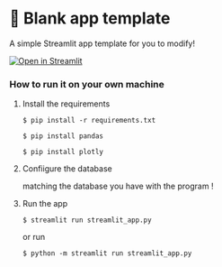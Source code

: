 # 🎈 Blank app template

A simple Streamlit app template for you to modify!

[![Open in Streamlit](https://static.streamlit.io/badges/streamlit_badge_black_white.svg)](https://blank-app-template.streamlit.app/)

### How to run it on your own machine

1. Install the requirements

   ```
   $ pip install -r requirements.txt
   ```
   ```
   $ pip install pandas
   ```
   ```
   $ pip install plotly
   ```

2. Confiigure the database

   matching the database you have with the program !

3. Run the app

   ```
   $ streamlit run streamlit_app.py
   ```
   or run
   ```
   $ python -m streamlit run streamlit_app.py
   ```
